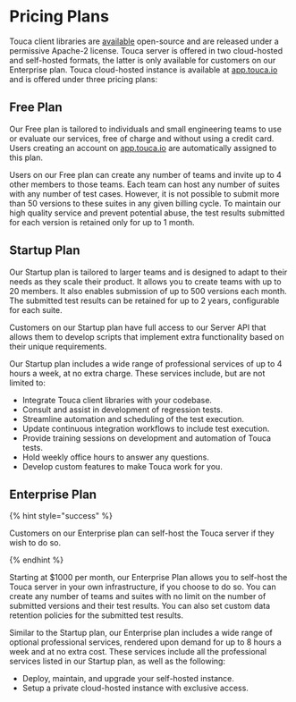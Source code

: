 # Pricing Plans

Touca client libraries are [available](https://github.com/trytouca) open-source
and are released under a permissive Apache-2 license. Touca server is offered in
two cloud-hosted and self-hosted formats, the latter is only available for
customers on our Enterprise plan. Touca cloud-hosted instance is available at
[app.touca.io](https://app.touca.io) and is offered under three pricing plans:

## Free Plan

Our Free plan is tailored to individuals and small engineering teams to use or
evaluate our services, free of charge and without using a credit card. Users
creating an account on [app.touca.io](https://app.touca.io) are automatically
assigned to this plan.

Users on our Free plan can create any number of teams and invite up to 4 other
members to those teams. Each team can host any number of suites with any number
of test cases. However, it is not possible to submit more than 50 versions to
these suites in any given billing cycle. To maintain our high quality service
and prevent potential abuse, the test results submitted for each version is
retained only for up to 1 month.

## Startup Plan

Our Startup plan is tailored to larger teams and is designed to adapt to their
needs as they scale their product. It allows you to create teams with up to 20
members. It also enables submission of up to 500 versions each month. The
submitted test results can be retained for up to 2 years, configurable for each
suite.

Customers on our Startup plan have full access to our Server API that allows
them to develop scripts that implement extra functionality based on their unique
requirements.

Our Startup plan includes a wide range of professional services of up to 4 hours
a week, at no extra charge. These services include, but are not limited to:

- Integrate Touca client libraries with your codebase.
- Consult and assist in development of regression tests.
- Streamline automation and scheduling of the test execution.
- Update continuous integration workflows to include test execution.
- Provide training sessions on development and automation of Touca tests.
- Hold weekly office hours to answer any questions.
- Develop custom features to make Touca work for you.

## Enterprise Plan

{% hint style="success" %}

Customers on our Enterprise plan can self-host the Touca server if they wish to
do so.

{% endhint %}

Starting at $1000 per month, our Enterprise Plan allows you to self-host the
Touca server in your own infrastructure, if you choose to do so. You can create
any number of teams and suites with no limit on the number of submitted versions
and their test results. You can also set custom data retention policies for the
submitted test results.

Similar to the Startup plan, our Enterprise plan includes a wide range of
optional professional services, rendered upon demand for up to 8 hours a week
and at no extra cost. These services include all the professional services
listed in our Startup plan, as well as the following:

- Deploy, maintain, and upgrade your self-hosted instance.
- Setup a private cloud-hosted instance with exclusive access.
